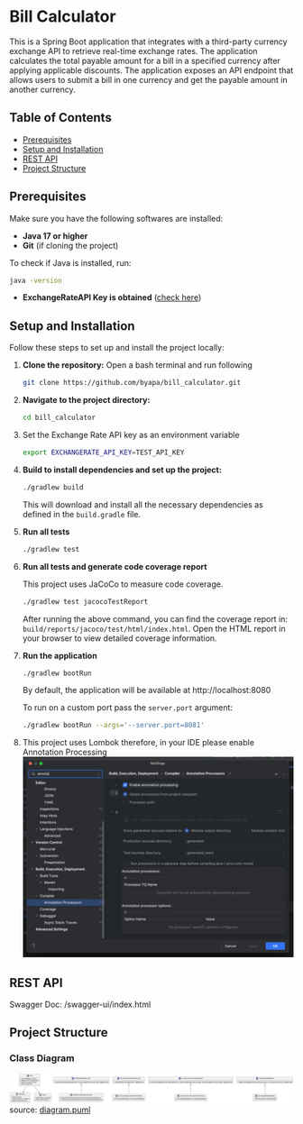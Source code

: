# Bill Calculator

This is a Spring Boot application that integrates with a third-party currency
exchange API to retrieve real-time exchange rates. The application calculates the total
payable amount for a bill in a specified currency after applying applicable discounts. The
application exposes an API endpoint that allows users to submit a bill in one currency
and get the payable amount in another currency.

## Table of Contents

- [Prerequisites](#prerequisites)
- [Setup and Installation](#setup-and-installation)
- [REST API](#rest-api)
- [Project Structure](#project-structure)

## Prerequisites

Make sure you have the following softwares are installed:

- **Java 17 or higher**
- **Git** (if cloning the project)

To check if Java is installed, run:

```bash
java -version
```
- **ExchangeRateAPI Key is obtained** ([check here](https://www.exchangerate-api.com/docs/authentication))

## Setup and Installation

Follow these steps to set up and install the project locally:

1. **Clone the repository:**
   Open a bash terminal and run following
   ```bash
   git clone https://github.com/byapa/bill_calculator.git
   ```
2. **Navigate to the project directory:**
   ```bash
   cd bill_calculator
   ```
3. Set the Exchange Rate API key as an environment variable
   ```bash
   export EXCHANGERATE_API_KEY=TEST_API_KEY
   ```
4. **Build to install dependencies and set up the project:**
   ```bash
   ./gradlew build
   ```
   This will download and install all the necessary dependencies as defined in the `build.gradle` file.
5. **Run all tests**
   ```bash
   ./gradlew test
   ```
6. **Run all tests and generate code coverage report**

   This project uses JaCoCo to measure code coverage.
   ```bash
   ./gradlew test jacocoTestReport
   ```
   After running the above command, you can find the coverage report in: `build/reports/jacoco/test/html/index.html`. Open the HTML report in your browser to view detailed coverage information.
7. **Run the application**
   ```bash
   ./gradlew bootRun
   ```
   By default, the application will be available at http://localhost:8080
   
   To run on a custom port pass the `server.port` argument:
   ```bash
   ./gradlew bootRun --args='--server.port=8081'
   ```
8. This project uses Lombok therefore, in your IDE please enable Annotation Processing
   ![img.png](img.png)

## REST API

Swagger Doc: /swagger-ui/index.html

## Project Structure
### Class Diagram
![bill_calculator_class_diagram.png](wiki/class_diagram/bill_calculator_class_diagram.png)
source: [diagram.puml](wiki/class_diagram/diagram.puml)

